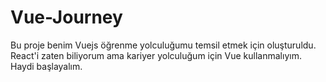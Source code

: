 # Vue-Journey

Bu proje benim Vuejs öğrenme yolculuğumu temsil etmek için oluşturuldu. React'i zaten biliyorum ama kariyer yolculuğum için Vue kullanmalıyım. Haydi başlayalım.
